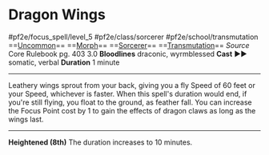 # Dragon Wings
#pf2e/focus_spell/level_5 #pf2e/class/sorcerer #pf2e/school/transmutation 
==[Uncommon](../../../rules/traits/uncommon.md)== ==[Morph](../../../rules/traits/morph.md)== ==[Sorcerer](../../../rules/traits/sorcerer.md)== ==[Transmutation](../../../rules/traits/transmutation.md)==
*Source* Core Rulebook pg. 403 3.0
**Bloodlines** draconic, wyrmblessed
**Cast** ►► somatic, verbal
**Duration** 1 minute

---
Leathery wings sprout from your back, giving you a fly Speed of 60 feet or your Speed, whichever is faster. When this spell's duration would end, if you're still flying, you float to the ground, as feather fall. You can increase the Focus Point cost by 1 to gain the effects of dragon claws as long as the wings last.

<hr>

**Heightened (8th)** The duration increases to 10 minutes.